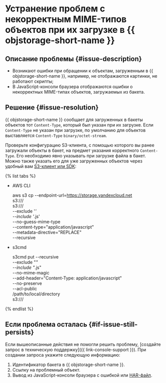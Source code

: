 # Устранение проблем с некорректным MIME-типов объектов при их загрузке в {{ objstorage-short-name }}


## Описание проблемы {#issue-description}

* Возникают ошибки при обращении к объектам, загруженным в {{ objstorage-short-name }}, например, не отображаются картинки, не работают скрипты;
* В JavaScript-консоли браузера отображаются ошибки о некорректных MIME-типах объектов, загружаемых из бакета.

## Решение {#issue-resolution}

{{ objstorage-short-name }} сообщает для загруженных в бакеты объектов тот `Content-Type`, который был указан при их загрузке.
Если `Content-Type` не указан при загрузке, по умолчанию для объектов выставляется `Content-Type` `binary/octet-stream`.

Проверьте конфигурацию S3-клиента, с помощью которого вы ранее загружали объекты в бакет, на предмет указания корректного `Content-Type`. Его необходимо явно указывать при загрузке файла в бакет. Можно также указать его для уже загруженных объектов через удобный вам [S3-клиент или SDK](../../../storage/tools/index.md):

{% list tabs %}

- AWS CLI
    
    aws s3 cp --endpoint-url=https://storage.yandexcloud.net \
    s3://<bucket-name>/ \
    s3://<bucket-name>/ \
    --exclude '*' \
    --include '*.js' \
    --no-guess-mime-type \
    --content-type="application/javascript" \
    --metadata-directive="REPLACE" \
    --recursive

- s3cmd
    
    s3cmd put --recursive \
    --exclude "*" \
    --include "*.js" \
    --no-mime-magic \
    --add-header="Content-Type: application/javascript" \
    --no-preserve \
    --acl-public \
    /path/to/local/directory \
    s3://<bucket-name>/

{% endlist %}

## Если проблема осталась {#if-issue-still-persists}

Если вышеописанные действия не помогли решить проблему, [создайте запрос в техническую поддержку]({{ link-console-support }}). При создании запроса укажите следующую информацию:

1. Идентификатор бакета в {{ objstorage-short-name }}.
1. Ссылку на проблемный объект.
1. Вывод из JavaScript-консоли браузера с ошибкой или [HAR-файл](../../../support/create-har.md).